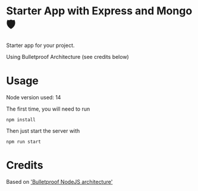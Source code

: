 # Starter App with Express and Mongo 🛡️

Starter app for your project.

Using Bulletproof Architecture (see credits below)

# Usage
Node version used: 14

The first time, you will need to run

```
npm install
```

Then just start the server with 

```
npm run start
```

# Credits

Based on ['Bulletproof NodeJS architecture'](https://github.com/santiq/bulletproof-nodejs)